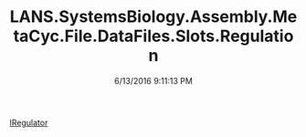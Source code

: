 ﻿---
title: LANS.SystemsBiology.Assembly.MetaCyc.File.DataFiles.Slots.Regulation
date: 6/13/2016 9:11:13 PM
---

[IRegulator](T-LANS.SystemsBiology.Assembly.MetaCyc.File.DataFiles.Slots.Regulation.IRegulator.html)
